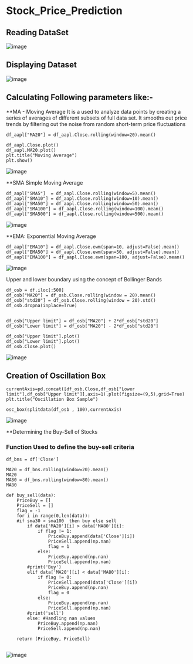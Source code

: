 # Stock_Price_Prediction



## Reading DataSet

![image](https://user-images.githubusercontent.com/34812655/117249060-d067fa00-adf5-11eb-947c-157b19e364cb.png)

## Displaying Dataset

![image](https://user-images.githubusercontent.com/34812655/117249165-fe4d3e80-adf5-11eb-81e8-2543476fdff2.png)

## Calculating Following parameters like:-

**MA - Moving Average
It is a used to analyze data points by creating a series of averages of different subsets of full data set. It smooths out price trends by filtering out the noise from random short-term price fluctuations

```
df_aapl["MA20"] = df_aapl.Close.rolling(window=20).mean()

df_aapl.Close.plot()
df_aapl.MA20.plot()
plt.title("Moving Average")
plt.show()
```
![image](https://user-images.githubusercontent.com/34812655/117249485-7ca9e080-adf6-11eb-8dff-c4bb561b87e3.png)


**SMA
Simple Moving Average

```
df_aapl["SMA5"]  = df_aapl.Close.rolling(window=5).mean()
df_aapl["SMA10"] = df_aapl.Close.rolling(window=10).mean()
df_aapl["SMA50"] = df_aapl.Close.rolling(window=50).mean()
df_aapl["SMA100"] = df_aapl.Close.rolling(window=100).mean()
df_aapl["SMA500"] = df_aapl.Close.rolling(window=500).mean()
```
![image](https://user-images.githubusercontent.com/34812655/117249434-6e5bc480-adf6-11eb-919d-1afb091d8967.png)

**EMA:
Exponential Moving Average

```
df_aapl["EMA10"] = df_aapl.Close.ewm(span=10, adjust=False).mean()
df_aapl["EMA50"] = df_aapl.Close.ewm(span=50, adjust=False).mean()
df_aapl["EMA100"] = df_aapl.Close.ewm(span=100, adjust=False).mean()
```
![image](https://user-images.githubusercontent.com/34812655/117249539-9519fb00-adf6-11eb-93b9-990d05a0169d.png)


Upper and lower boundary using the concept of Bollinger Bands


```
df_osb = df.iloc[:500]
df_osb["MA20"] = df_osb.Close.rolling(window = 20).mean()
df_osb["std20"] = df_osb.Close.rolling(window = 20).std()
df_osb.dropna(inplace=True)


df_osb["Upper limit"] = df_osb["MA20"] + 2*df_osb["std20"]
df_osb["Lower limit"] = df_osb["MA20"] - 2*df_osb["std20"]

df_osb["Upper limit"].plot()
df_osb["Lower limit"].plot()
df_osb.Close.plot()
```
![image](https://user-images.githubusercontent.com/34812655/117249665-d1e5f200-adf6-11eb-929c-d62a3c7a8f0e.png)


## Creation of Oscillation Box
```
currentAxis=pd.concat([df_osb.Close,df_osb["Lower limit"],df_osb["Upper limit"]],axis=1).plot(figsize=(9,5),grid=True)
plt.title("Oscillation Box Sample")

osc_box(splitdata(df_osb , 100),currentAxis)
```
![image](https://user-images.githubusercontent.com/34812655/117249752-fcd04600-adf6-11eb-890c-58e7a40dd525.png)


**Determining the Buy-Sell of Stocks

### Function Used to define the buy-sell criteria

```
df_bns = df['Close']

MA20 = df_bns.rolling(window=20).mean()
MA20
MA80 = df_bns.rolling(window=80).mean()
MA80

def buy_sell(data):    
    PriceBuy = []
    PriceSell = []
    flag = -1
    for i in range(0,len(data)):
    #if sma30 > sma100  then buy else sell
        if data['MA20'][i] > data['MA80'][i]:
            if flag != 1:
                PriceBuy.append(data['Close'][i])
                PriceSell.append(np.nan)
                flag = 1
            else:
                PriceBuy.append(np.nan)
                PriceSell.append(np.nan)
        #print('Buy')
        elif data['MA20'][i] < data['MA80'][i]:
            if flag != 0:
                PriceSell.append(data['Close'][i])
                PriceBuy.append(np.nan)
                flag = 0
            else:
                PriceBuy.append(np.nan)
                PriceSell.append(np.nan)
        #print('sell')
        else: #Handling nan values
            PriceBuy.append(np.nan)
            PriceSell.append(np.nan)
  
    return (PriceBuy, PriceSell)
   
```

![image](https://user-images.githubusercontent.com/34812655/117249980-5b95bf80-adf7-11eb-9556-5c35f31a17e9.png)



